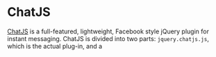 ChatJS
======

[ChatJS](http://www.chatjs.net/) is a full-featured, lightweight, Facebook style jQuery plugin for instant messaging.
ChatJS is divided into two parts: `jquery.chatjs.js`, which is the actual plug-in, and a 
